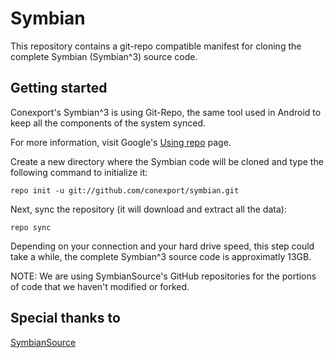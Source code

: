 # Symbian

This repository contains a git-repo compatible manifest for cloning the complete Symbian (Symbian^3) source code.

## Getting started
Conexport's Symbian^3 is using Git-Repo, the same tool used in Android to keep all the components of the system synced.

For more information, visit Google's [Using repo](http://source.android.com/source/using-repo.html) page.

Create a new directory where the Symbian code will be cloned and type the following command to initialize it:
```
repo init -u git://github.com/conexport/symbian.git
```

Next, sync the repository (it will download and extract all the data):
```
repo sync
```

Depending on your connection and your hard drive speed,
this step could take a while, the complete Symbian^3 source code is approximatly 13GB.

NOTE: We are using SymbianSource's GitHub repositories for the portions of code that we haven't modified or forked.

## Special thanks to
[SymbianSource](https://github.com/SymbianSource)
